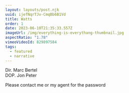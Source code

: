 ```yaml
---
layout: layouts/post.njk
uuid: ijefNqrTJv-CmqBb6B1Vd
title: Watts
order: 1
date: 2023-06-10T21:35:33.557Z
imageUrl: /img/everything-is-everythang-thumbnail.jpg
aspectRatio: "1.78"
vimeoVideoId: 829897584
tags:
  - featured
  - narrative
---
```

Dir. Marc Bertel\
DOP. Jon Peter

Please contact me or my agent for the password